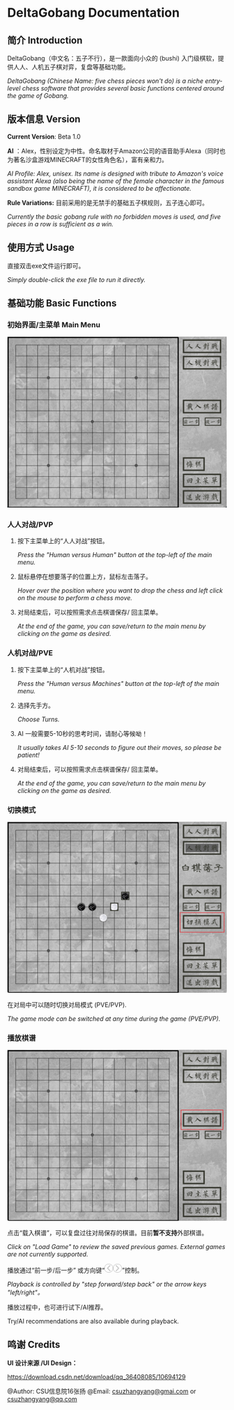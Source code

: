 # DeltaGobang Documentation

## 简介 Introduction

DeltaGobang（中文名：五子不行），是一款面向小众的 (bushi) 入门级棋软，提供人人、人机五子棋对弈，复盘等基础功能。

*DeltaGobang (Chinese Name: five chess pieces won't do) is a niche entry-level chess software that provides several basic functions centered around the game of Gobang.*

## 版本信息 Version

**Current Version**: Beta 1.0

**AI** ：Alex，性别设定为中性。命名取材于Amazon公司的语音助手Alexa（同时也为著名沙盒游戏MINECRAFT的女性角色名），富有亲和力。

*AI Profile:  Alex, unisex. Its name is designed with tribute to Amazon's voice assistant Alexa (also being the name of the female character in the famous sandbox game MINECRAFT), it is considered to be affectionate.*

**Rule Variations:** 目前采用的是无禁手的基础五子棋规则，五子连心即可。

*Currently the basic gobang rule with no forbidden moves is used, and five pieces in a row is sufficient as a win.*



## 使用方式 Usage



直接双击exe文件运行即可。

*Simply double-click the exe file to run it directly.*



## 基础功能 Basic Functions

### 初始界面/主菜单 Main Menu



![初始界面](.\fig\初始界面.png)



### 人人对战/PVP



1. 按下主菜单上的“人人对战”按钮。

   *Press the "Human versus Human" button at the top-left of the main menu.*

2. 鼠标悬停在想要落子的位置上方，鼠标左击落子。

   *Hover over the position where you want to drop the chess and left click on the mouse to perform a chess move.*

3. 对局结束后，可以按照需求点击棋谱保存/ 回主菜单。

   *At the end of the game, you can save/return to the main menu by clicking on the game as desired.*

   

### 人机对战/PVE



1. 按下主菜单上的“人机对战”按钮。

   *Press the "Human versus Machines" button at the top-left of the main menu.*

   

2. 选择先手方。

   *Choose Turns.* 

   

3. AI 一般需要5-10秒的思考时间，请耐心等候呦！

   *It usually takes AI 5-10 seconds to figure out their moves, so please be patient!*

   

4. 对局结束后，可以按照需求点击棋谱保存/ 回主菜单。

   *At the end of the game, you can save/return to the main menu by clicking on the game as desired.*

   

### 切换模式



![switch](.\fig\switch.png)



在对局中可以随时切换对局模式 (PVE/PVP).

*The game mode can be switched at any time during the game (PVE/PVP).*



### 播放棋谱



![load](.\fig\load.png)



点击“载入棋谱”，可以复盘过往对局保存的棋谱。目前**暂不支持**外部棋谱。

*Click on "Load Game" to review the saved previous games. External games are not currently supported.*



播放通过“前一步/后一步” 或方向键“<img src=".\fig\left.png" alt="left" style="zoom:10%;" /><img src=".\fig\right.png" alt="right" style="zoom:10%;" />”控制。

*Playback is controlled by "step forward/step back" or the arrow keys "left/right"。*



播放过程中，也可进行试下/AI推荐。

Try/AI recommendations are also available during playback.

## 鸣谢 Credits

**UI 设计来源 /UI Design：**

https://download.csdn.net/download/qq_36408085/10694129

@Author: CSU信息院16张扬 @Email: csuzhangyang@gmai.com  or csuzhangyang@qq.com
